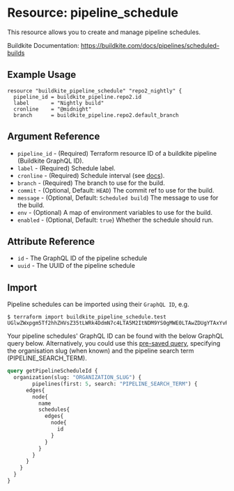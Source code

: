# Resource: pipeline_schedule

This resource allows you to create and manage pipeline schedules.

Buildkite Documentation: https://buildkite.com/docs/pipelines/scheduled-builds

## Example Usage

```hcl
resource "buildkite_pipeline_schedule" "repo2_nightly" {
  pipeline_id = buildkite_pipeline.repo2.id
  label       = "Nightly build"
  cronline    = "@midnight"
  branch      = buildkite_pipeline.repo2.default_branch 
```

## Argument Reference

* `pipeline_id` - (Required) Terraform resource ID of a buildkite pipeline (Buildkite GraphQL ID).
* `label` - (Required) Schedule label.
* `cronline` - (Required) Schedule interval (see [docs](https://buildkite.com/docs/pipelines/scheduled-builds#schedule-intervals)).
* `branch` - (Required) The branch to use for the build.
* `commit` - (Optional, Default: `HEAD`) The commit ref to use for the build.
* `message` - (Optional, Default: `Scheduled build`) The message to use for the build.
* `env` - (Optional) A map of environment variables to use for the build.
* `enabled` - (Optional, Default: `true`) Whether the schedule should run. 

## Attribute Reference

* `id` - The GraphQL ID of the pipeline schedule
* `uuid` - The UUID of the pipeline schedule

## Import

Pipeline schedules can be imported using their `GraphQL ID`, e.g.

```
$ terraform import buildkite_pipeline_schedule.test UGlwZWxpgm5Tf2hhZHVsZ35tLWRk4DdmN7c4LTA5M2ItNDM9YS0gMWE0LTAwZDUgYTAxYvRf49==
```

Your pipeline schedules' GraphQL ID can be found with the below GraphQL query below. Alternatively, you could use this [pre-saved query](https://buildkite.com/user/graphql/console/45687b7c-2565-4acb-8a74-750a3647875f), specifying the organisation slug (when known) and the pipeline search term (PIPELINE_SEARCH_TERM).

```graphql
query getPipelineScheduleId {
  organization(slug: "ORGANIZATION_SLUG") {
		pipelines(first: 5, search: "PIPELINE_SEARCH_TERM") {
      edges{
        node{
          name
          schedules{
            edges{ 
              node{
                id
              }
            }
          }
        }
      }
    }
  }
}
```
